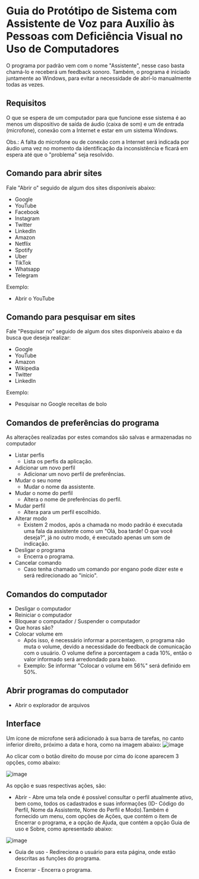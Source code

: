 # Guia do Protótipo de Sistema com Assistente de Voz para Auxílio às Pessoas com Deficiência Visual no Uso de Computadores

O programa por padrão vem com o nome "Assistente", nesse caso basta chamá-lo e receberá um feedback sonoro. Também, o programa é iniciado juntamente ao Windows, para evitar a necessidade de abrí-lo manualmente todas as vezes.

## Requisitos

O que se espera de um computador para que funcione esse sistema é ao menos um dispositivo de saída de áudio (caixa de som) e um de entrada (microfone), conexão com a Internet e estar em um sistema Windows.

Obs.: A falta do microfone ou de conexão com a Internet será indicada por áudio uma vez no momento da identificação da inconsistência e ficará em espera até que o "problema" seja resolvido.

## Comando para abrir sites
  
  Fale "Abrir o" seguido de algum dos sites disponíveis abaixo:
  
  - Google
  - YouTube
  - Facebook
  - Instagram
  - Twitter
  - LinkedIn
  - Amazon
  - Netflix
  - Spotify
  - Uber
  - TikTok
  - Whatsapp
  - Telegram
  
  Exemplo:
  - Abrir o YouTube
  
## Comando para pesquisar em sites

 Fale "Pesquisar no" seguido de algum dos sites disponíveis abaixo e da busca que deseja realizar:

  - Google
  - YouTube
  - Amazon
  - Wikipedia
  - Twitter
  - LinkedIn
  
  Exemplo:
  - Pesquisar no Google receitas de bolo
  
## Comandos de preferências do programa 

  As alterações realizadas por estes comandos são salvas e armazenadas no computador

  - Listar perfis 
      - Lista os perfis da aplicação.
  - Adicionar um novo perfil 
      - Adicionar um novo perfil de preferências.
  - Mudar o seu nome 
      - Mudar o nome da assistente.
  - Mudar o nome do perfil 
      - Altera o nome de preferências do perfil.
  - Mudar perfil 
      - Altera para um perfil escolhido.
  - Alterar modo 
      - Existem 2 modos, após a chamada no modo padrão é executada uma fala da assistente como um "Olá, boa tarde! O que você deseja?", já no outro modo, é executado apenas um som de indicação.
  - Desligar o programa
    - Encerra o programa.
  - Cancelar comando
    - Caso tenha chamado um comando por engano pode dizer este e será redirecionado ao "início".  

## Comandos do computador
  
  - Desligar o computador
  - Reiniciar o computador
  - Bloquear o computador / Suspender o computador
  - Que horas são?
  - Colocar volume em 
      - Após isso, é necessário informar a porcentagem, o programa não muta o volume, devido a necessidade do feedback de comunicação com o usuário. O volume define a porcentagem a cada 10%, então o valor informado será arredondado para baixo.
      - Exemplo: Se informar "Colocar o volume em 56%" será definido em 50%.
 
## Abrir programas do computador
  - Abrir o explorador de arquivos

## Interface
Um ícone de microfone será adicionado à sua barra de tarefas, no canto inferior direito, próximo a data e hora, como na imagem abaixo:
![image](https://user-images.githubusercontent.com/68817384/213927339-ec458e82-74b4-46be-a547-1c5efebf5319.png)

Ao clicar com o botão direito do mouse por cima do ícone aparecem 3 opções, como abaixo:  

![image](https://user-images.githubusercontent.com/68817384/213927565-1b3cc023-9259-4e94-b56d-7be8f7212303.png)

As opção e suas respectivas ações, são:
  - Abrir - Abre uma tela onde é possível consultar o perfil atualmente ativo, bem como, todos os cadastrados e suas informações (ID- Código do Perfil, Nome da Assistente, Nome do Perfil e Modo).Também é fornecido um menu, com opções de Ações, que contém o ítem de Encerrar o programa, e a opção de Ajuda, que contém a opção Guia de uso e Sobre, como apresentado abaixo:  
  
  ![image](https://user-images.githubusercontent.com/68817384/213927826-9b3a180c-75c9-453c-954b-3a9648807a61.png)
  
  - Guia de uso - Redireciona o usuário para esta página, onde estão descritas as funções do programa.  
    
  - Encerrar - Encerra o programa.


